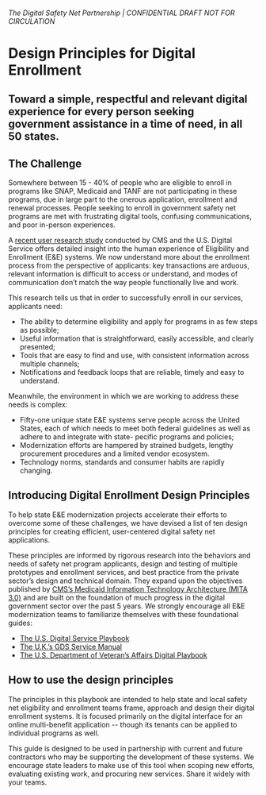 <h6 style="margin-bottom: 0;">The Digital Safety Net Partnership | CONFIDENTIAL DRAFT NOT FOR CIRCULATION</h6>

# Design Principles for Digital Enrollment

## Toward a simple, respectful and relevant digital experience for every person seeking government assistance in a time of need, in all 50 states.

## The Challenge
Somewhere between 15 - 40% of people who are eligible to enroll in programs like SNAP, Medicaid and TANF are not participating in these programs,  due in large part to the onerous application, enrollment and renewal processes. People seeking to enroll in government safety net programs are met with frustrating digital tools,  confusing communications, and poor in-person experiences.

A [recent user research study](https://medium.com/the-u-s-digital-service/redesigning-the-journey-to-critical-benefits-for-americans-in-poverty-2ca068591f32) conducted by CMS and the U.S. Digital Service offers detailed insight into the human experience of Eligibility and Enrollment (E&E) systems. We now understand more about the enrollment process from the perspective of applicants: key transactions are arduous, relevant information is difficult to access or understand, and modes of communication don’t match the way people functionally live and work.

This research tells us that in order to successfully enroll in our services, applicants need:

- The ability to determine eligibility and apply for programs in as few steps as possible;
- Useful information that is straightforward, easily accessible, and clearly presented;
- Tools that are easy to find and use, with consistent information across multiple channels;
- Notifications and feedback loops that are reliable, timely and easy to understand.

Meanwhile, the environment in which we are working to address these needs is complex:

- Fifty-one unique state E&E systems serve people across the United States, each of which needs to meet both federal guidelines as well as adhere to and integrate with state- pecific programs and policies;
- Modernization efforts are hampered by strained budgets, lengthy procurement procedures and a limited vendor ecosystem.
- Technology norms, standards and consumer habits are rapidly changing.

## Introducing Digital Enrollment Design Principles

To help state E&E modernization projects accelerate their efforts to overcome some of these challenges, we have devised a list of ten design principles for creating efficient, user-centered digital safety net applications.

These principles are informed by rigorous research into the behaviors and needs of safety net program applicants, design and testing of multiple prototypes and enrollment services, and best practice from the private sector’s design and technical domain. They expand upon the objectives published by [CMS’s Medicaid Information Technology Architecture (MITA 3.0)](https://www.medicaid.gov/medicaid/data-and-systems/mita/mita-30/index.html) and are built on the foundation of much progress in the digital government sector over the past 5 years. We strongly encourage all E&E modernization teams to familiarize themselves with these foundational guides:

- [The U.S. Digital Service Playbook](https://playbook.cio.gov)
- [The U.K.’s GDS Service Manual](https://www.gov.uk/service-manual)
- [The U.S. Department of Veteran’s Affairs Digital Playbook](https://www.vets.gov/playbook/)

## How to use the design principles

The principles in this playbook are intended to help state and local safety net eligibility and enrollment teams frame, approach and design their digital enrollment systems.  It is focused primarily on the digital interface for an online multi-benefit application -- though its tenants can be applied to individual programs as well.

This guide is designed to be used in partnership with current and future contractors who may be supporting the development of these systems.  We encourage state leaders to make use of this tool when scoping new efforts, evaluating existing work, and procuring new services. Share it widely with your teams.

